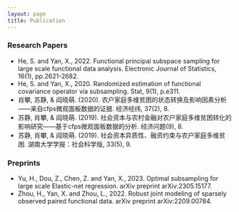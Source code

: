```yaml
---
layout: page
title: Publication
---
```


### Research Papers
* He, S. and Yan, X., 2022. Functional principal subspace sampling for large scale functional data analysis. Electronic Journal of Statistics, 16(1), pp.2621-2682.
* He, S. and Yan, X., 2020. Randomized estimation of functional covariance operator via subsampling. Stat, 9(1), p.e311.
* 肖攀, 苏静, & 阎晓萌. (2020). 农户家庭多维贫困的状态转换及影响因素分析——来自cfps微观面板数据的证据. 经济经纬, 37(2), 8.
* 苏静, 肖攀, & 阎晓萌. (2019). 社会资本与农村金融对农户家庭多维贫困转化的影响研究——基于cfps微观面板数据的分析. 经济问题(9), 8.
* 苏静, 肖攀, & 阎晓萌. (2019). 社会资本异质性、融资约束与农户家庭多维贫困. 湖南大学学报：社会科学版, 33(5), 9.

### Preprints
* Yu, H., Dou, Z., Chen, Z. and Yan, X., 2023. Optimal subsampling for large scale Elastic-net regression. arXiv preprint arXiv:2305.15177.
* Zhou, H., Yan, X. and Zhou, L., 2022. Robust joint modeling of sparsely observed paired functional data. arXiv preprint arXiv:2209.00784. 
